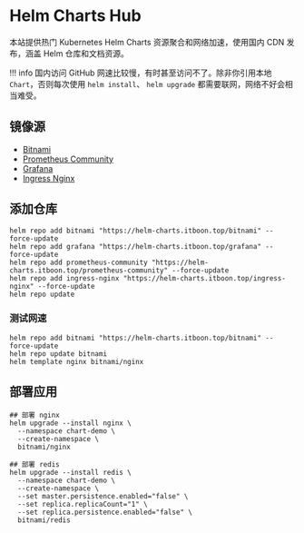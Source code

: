 # Helm Charts Hub

本站提供热门 Kubernetes Helm Charts 资源聚合和网络加速，使用国内 CDN 发布，涵盖 Helm 仓库和文档资源。

!!! info
    国内访问 GitHub 网速比较慢，有时甚至访问不了。除非你引用本地 `Chart`，否则每次使用 `helm install`、 `helm upgrade` 都需要联网，网络不好会相当难受。

## 镜像源

- [Bitnami](https://github.com/bitnami/charts)
- [Prometheus Community](https://github.com/prometheus-community/helm-charts)
- [Grafana](https://github.com/grafana/helm-charts)
- [Ingress Nginx](https://github.com/kubernetes/ingress-nginx/)

## 添加仓库

``` shell
helm repo add bitnami "https://helm-charts.itboon.top/bitnami" --force-update
helm repo add grafana "https://helm-charts.itboon.top/grafana" --force-update
helm repo add prometheus-community "https://helm-charts.itboon.top/prometheus-community" --force-update
helm repo add ingress-nginx "https://helm-charts.itboon.top/ingress-nginx" --force-update
helm repo update
```

### 测试网速

``` shell
helm repo add bitnami "https://helm-charts.itboon.top/bitnami" --force-update
helm repo update bitnami
helm template nginx bitnami/nginx
```

## 部署应用

``` shell
## 部署 nginx
helm upgrade --install nginx \
  --namespace chart-demo \
  --create-namespace \
  bitnami/nginx

## 部署 redis
helm upgrade --install redis \
  --namespace chart-demo \
  --create-namespace \
  --set master.persistence.enabled="false" \
  --set replica.replicaCount="1" \
  --set replica.persistence.enabled="false" \
  bitnami/redis

```
